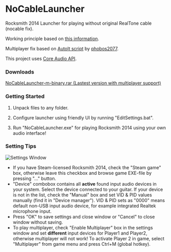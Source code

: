 # NoCableLauncher
Rocksmith 2014 Launcher for playing without original RealTone cable (nocable fix).

Working principle based on [this information](http://cs.rin.ru/forum/viewtopic.php?f=10&t=63705&p=1006201#p1006201).

Multiplayer fix based on [AutoIt script](https://dl.dropboxusercontent.com/u/1288526/rocksmith2014_nocable_pbs.au3) by [phobos2077](https://github.com/phobos2077).

This project uses [Core Audio API](https://github.com/morphx666/CoreAudio).

### Downloads

[NoCableLauncher-m-binary.rar (Lastest version with multiplayer support)](https://www.dropbox.com/s/4a7l3ggd94jjd2z/NoCableLauncher-m-binary.rar)

### Getting Started
1) Unpack files to any folder.

2) Configure launcher using friendly UI by running "EditSettings.bat".

3) Run "NoCableLauncher.exe" for playing Rocksmith 2014 using your own audio interface!


### Setting Tips

![Settings Window](http://images.illuzor.com/uploads/rs14ncl.png)

* If you have Steam-licensed Rocksmith 2014, check the "Steam game" box, otherwise leave this checkbox and browse game EXE-file by pressing "..." button.
* "Device" сombobox contains all **active** found input audio devices in your system. Select the device connected to your guitar. If your device is not in the list, check the "Manual" box and set VID & PID values manually (find it in "Device manager"). VID & PID sets as "0000" means default non-USB input audio device, for example integrated Realtek microphone input.
* Press "OK" to save settings and close window or "Cancel" to close window without saving.
* To play multiplayer, check "Enable Multiplayer" box in the settings window and set **different** input devices for Player1 and Player2, otherwise multiplayer will not work! To activate Player 2 in game, select "Multiplayer" from game menu and press Ctrl+M (global hotkey).
